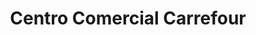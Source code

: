 ---
title: "Centro Comercial Carrefour"
url: /a-coruna/centro-comercial-carrefour/
shop: centro comercial
---